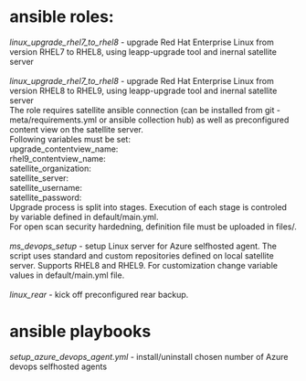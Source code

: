 # ansible roles:
*linux_upgrade_rhel7_to_rhel8* - upgrade Red Hat Enterprise Linux from version RHEL7 to RHEL8, using leapp-upgrade tool and inernal satellite server <br /><br />
*linux_upgrade_rhel7_to_rhel8* - upgrade Red Hat Enterprise Linux from version RHEL8 to RHEL9, using leapp-upgrade tool and inernal satellite server <br />
 The role requires satellite ansible connection (can be installed from git - meta/requirements.yml or ansible collection hub) as well as preconfigured content view on the satellite server. <br />
 Following variables must be set: <br />
   upgrade_contentview_name: <upgrade content view> <br />
   rhel9_contentview_name: <post upgrade rhel9 content view> <br />
   satellite_organization: <satellite organization> <br />
   satellite_server: <satellite url> <br />
   satellite_username: <satellite username> <br />
   satellite_password: <satellite password> <br />
 Upgrade process is split into stages. Execution of each stage is controled by variable defined in default/main.yml. <br />
 For open scan security hardedning, definition file must be uploaded in files/. <br />
<br />
*ms_devops_setup* - setup Linux server for Azure selfhosted agent. The script uses standard and custom repositories defined on local satellite server. Supports RHEL8 and RHEL9. For customization change variable values in default/main.yml file. <br /> <br />
*linux_rear* - kick off preconfigured rear backup.

# ansible playbooks
*setup_azure_devops_agent.yml* - install/uninstall chosen number of Azure devops selfhosted agents
